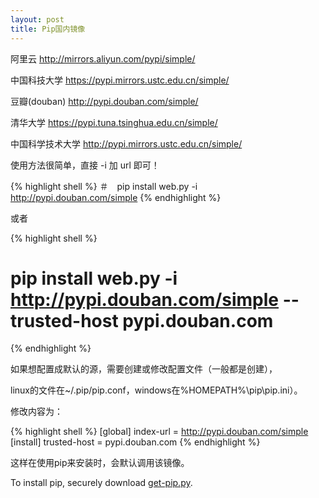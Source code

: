```yaml
---
layout: post
title: Pip国内镜像
---
```


阿里云 <http://mirrors.aliyun.com/pypi/simple/>

中国科技大学 <https://pypi.mirrors.ustc.edu.cn/simple/>

豆瓣(douban) <http://pypi.douban.com/simple/> 

清华大学 <https://pypi.tuna.tsinghua.edu.cn/simple/>

中国科学技术大学 <http://pypi.mirrors.ustc.edu.cn/simple/>


使用方法很简单，直接 -i 加 url 即可！

{% highlight shell %}
＃　pip install web.py -i http://pypi.douban.com/simple
{% endhighlight %}

或者

{% highlight shell %}
# pip install web.py -i http://pypi.douban.com/simple --trusted-host pypi.douban.com
{% endhighlight %}

 
如果想配置成默认的源，需要创建或修改配置文件（一般都是创建），

linux的文件在~/.pip/pip.conf，windows在%HOMEPATH%\pip\pip.ini）。

修改内容为：

{% highlight shell %}
[global]
index-url = http://pypi.douban.com/simple
[install]
trusted-host = pypi.douban.com
{% endhighlight %}
 
这样在使用pip来安装时，会默认调用该镜像。







To install pip, securely download [get-pip.py](https://bootstrap.pypa.io/get-pip.py).
